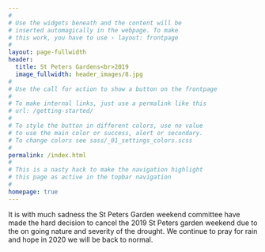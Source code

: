 ```yaml
---
#
# Use the widgets beneath and the content will be
# inserted automagically in the webpage. To make
# this work, you have to use › layout: frontpage
#
layout: page-fullwidth
header:
  title: St Peters Gardens<br>2019
  image_fullwidth: header_images/8.jpg
#
# Use the call for action to show a button on the frontpage
#
# To make internal links, just use a permalink like this
# url: /getting-started/
#
# To style the button in different colors, use no value
# to use the main color or success, alert or secondary.
# To change colors see sass/_01_settings_colors.scss
#
permalink: /index.html
#
# This is a nasty hack to make the navigation highlight
# this page as active in the topbar navigation
#
homepage: true
---
```


It is with much sadness the St Peters Garden weekend  committee have made the hard decision to cancel the 2019 St Peters garden weekend due to the  on going nature and  severity of the drought.  We continue to pray for rain and hope in 2020 we will be back to normal.  


<!-- <h2 class="text-center">3rd November | 4th November<br>Open 10am - 5pm | Open 10am - 4pm</h2>

<br>


St Peters Town and Country Garden Tours have been an annual event in Armidale for many decades. Through all the vagaries of New England weather - drought, hailstorms, rainstorms, late frosts, wild winters, mild winters - the gardens have brought pleasure to a great many visitors, year in year out.

**CHARITIES:**  Oncology Dept Armidale Hospital, Young Life Youth work Uralla, Riding for the Disabled Armidale

**GARDEN PREVIEWS:** You can find out more about what is in store by viewing the [online profiles](/gardens)  of each of the eight gardens included in this year's event. Tickets are available from the garden gates on 3<sup>rd</sup> and 4<sup>th</sup> November

**COSTS:** $5.00 per garden or $40.00 for a weekend ticket or $45.00 for daily coach ticket.

**FOOD:** Morning and afternoon Tea $5, Lunch $10

If you would like to know more about details such as transport and the timetabling of events see the [Events Program](/events_program).

**CONTACT DETAILS**

Phone:

[0407 537 016](tel:0407537016) (Coral Thrift)

E-mail:

[coralthrift11@hotmail.com](mailto:coralthrift11@hotmail.com) (Coral Thrift) 

Tickets are available at Carr's Newsagency

<div class="text-center">
<h3>MAJOR SPONSORS</h3>
<img src="/images/sponsors/all-sponsors.jpg" alt="Sponsors">
</div> -->
